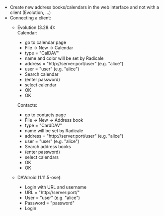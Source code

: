 *   Create new address books/calendars in the web interface and not with a client (Evolution, ...)
*   Connecting a client:
    *   Evolution (3.28.4):  
        Calendar:
        *   go to calendar page
        *   File -> New -> Calendar
        *   type = "CalDAV"
        *   name and color will be set by Radicale
        *   address = "http://server:port/user" (e.g. "alice")
        *   user = "user" (e.g. "alice")
        *   Search calendar
        *   (enter password)
        *   select calendar
        *   OK
        *   OK

        Contacts:
        *   go to contacts page
        *   File -> New -> Address book
        *   type = "CardDAV"
        *   name will be set by Radicale
        *   address = "http://server:port/user" (e.g. "alice")
        *   user = "user" (e.g. "alice")
        *   Search address books
        *   (enter password)
        *   select calendars
        *   OK
        *   OK
    *   DAVdroid (1.11.5-ose):
        *   Login with URL and username
        *   URL = "http://server:port/"
        *   User = "user" (e.g. "alice")
        *   Password = "password"
        *   Login
